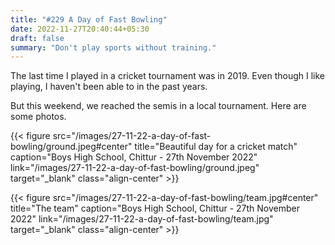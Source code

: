 ```yaml
---
title: "#229 A Day of Fast Bowling"
date: 2022-11-27T20:40:44+05:30
draft: false
summary: "Don't play sports without training."
---
```


The last time I played in a cricket tournament was in 2019. Even though I like playing, I haven't been able to in the past years.

But this weekend, we reached the semis in a local tournament. Here are some photos.

{{< figure src="/images/27-11-22-a-day-of-fast-bowling/ground.jpeg#center" title="Beautiful day for a cricket match" caption="Boys High School, Chittur - 27th November 2022" link="/images/27-11-22-a-day-of-fast-bowling/ground.jpeg" target="_blank" class="align-center" >}}

{{< figure src="/images/27-11-22-a-day-of-fast-bowling/team.jpg#center" title="The team" caption="Boys High School, Chittur - 27th November 2022" link="/images/27-11-22-a-day-of-fast-bowling/team.jpg" target="_blank" class="align-center" >}}
